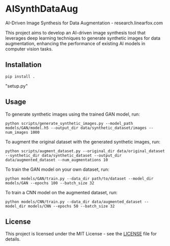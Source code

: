 # AISynthDataAug
AI-Driven Image Synthesis for Data Augmentation - research.linearfox.com

This project aims to develop an AI-driven image synthesis tool that leverages deep learning techniques to generate synthetic images for data augmentation, enhancing the performance of existing AI models in computer vision tasks.

## Installation
```
pip install .
```
"setup.py"

## Usage 

To generate synthetic images using the trained GAN model, run:

```
python scripts/generate_synthetic_images.py --model_path models/GAN/model.h5 --output_dir data/synthetic_dataset/images --num_images 1000
```

To augment the original dataset with the generated synthetic images, run:

```
python scripts/augment_dataset.py --original_dir data/original_dataset --synthetic_dir data/synthetic_dataset --output_dir data/augmented_dataset --num_augmentations 10
```

To train the GAN model on your own dataset, run:

```
python models/GAN/train.py --data_dir path/to/dataset --model_dir models/GAN --epochs 100 --batch_size 32
```

To train a CNN model on the augmented dataset, run:

```
python models/CNN/train.py --data_dir data/augmented_dataset --model_dir models/CNN --epochs 50 --batch_size 32
```

## License
This project is licensed under the MIT License - see the [LICENSE](LICENSE) file for details.
